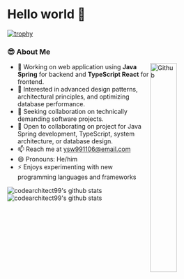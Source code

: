 # Hello world 👋</br>

[![trophy](https://github-profile-trophy.vercel.app/?username=codearchitect99&column=9)](https://github.com/codearchitect99/github-profile-trophy)

### 😎 About Me

<img width="35%" align="right" alt="Github" src="https://user-images.githubusercontent.com/48678280/88862734-4903af80-d201-11ea-968b-9c939d88a37c.gif" />

- 🔭 Working on web application using **Java Spring** for backend and **TypeScript React** for frontend.
- 🌱 Interested in advanced design patterns, architectural principles, and optimizing database performance.
- 👯 Seeking collaboration on technically demanding software projects.
- 💬 Open to collaborating on project for Java Spring development, TypeScript, system architecture, or database design.
- 📫 Reach me at ysw991106@email.com
- 😄 Pronouns: He/him
- ⚡ Enjoys experimenting with new programming languages and frameworks

<!--
### 🛠 Tech skills

##### Languages

<div>
<img src="https://img.shields.io/badge/java-%23ED8B00.svg?style=for-the-badge&logo=openjdk&logoColor=white" style="width: auto; height: 21px;" /> &nbsp; 
<img src="https://img.shields.io/badge/JavaScript-323330?style=for-the-badge&logo=javascript&logoColor=F7DF1E" style="width: auto; height: 21px;" /> &nbsp; 
<img src="https://img.shields.io/badge/TypeScript-007ACC?style=for-the-badge&logo=typescript&logoColor=white" style="width: auto; height: 21px;" /> &nbsp; 
<img src="https://img.shields.io/badge/json-5E5C5C?style=for-the-badge&logo=json&logoColor=white" style="width: auto; height: 21px;" /> &nbsp; 
<img src="https://img.shields.io/badge/Markdown-000000?style=for-the-badge&logo=markdown&logoColor=white" style="width: auto; height: 21px;" /> &nbsp;
<img src="https://img.shields.io/badge/C-00599C?style=for-the-badge&logo=c&logoColor=white" style="width: auto; height: 21px;" /> &nbsp; 
<img src="https://img.shields.io/badge/Python-FFD43B?style=for-the-badge&logo=python&logoColor=blue" style="width: auto; height: 21px;" /> &nbsp;    
</div>

##### Framework / Library

<div>
<img src="https://img.shields.io/badge/gradle-02303A?style=for-the-badge&logo=gradle&logoColor=white" style="width: auto; height: 21px;" /> &nbsp; 
<img src="https://img.shields.io/badge/Spring-6DB33F?style=for-the-badge&logo=spring&logoColor=white" style="width: auto; height: 21px;" /> &nbsp; 
<img src="https://img.shields.io/badge/Spring_Boot-F2F4F9?style=for-the-badge&logo=spring-boot" style="width: auto; height: 21px;" /> &nbsp; 
<img src="https://img.shields.io/badge/Spring_Security-6DB33F?style=for-the-badge&logo=Spring-Security&logoColor=white" style="width: auto; height: 21px;" /> &nbsp; 
<img src="https://img.shields.io/badge/Junit5-25A162?style=for-the-badge&logo=junit5&logoColor=white" style="width: auto; height: 21px;" /> &nbsp; 
<img src="https://img.shields.io/badge/JWT-000000?style=for-the-badge&logo=JSON%20web%20tokens&logoColor=white" style="width: auto; height: 21px;" /> &nbsp; 
<img src="https://img.shields.io/badge/Docker-2CA5E0?style=for-the-badge&logo=docker&logoColor=white" style="width: auto; height: 21px;" /> &nbsp; 
</div>

<div>
<img src="https://img.shields.io/badge/Node%20js-339933?style=for-the-badge&logo=nodedotjs&logoColor=white" style="width: auto; height: 21px;" /> &nbsp; 
<img src="https://img.shields.io/badge/ts--node-3178C6?style=for-the-badge&logo=ts-node&logoColor=white" style="width: auto; height: 21px;" /> &nbsp; 
<img src="https://img.shields.io/badge/npm-CB3837?style=for-the-badge&logo=npm&logoColor=white" style="width: auto; height: 21px;" /> &nbsp; 
<img src="https://img.shields.io/badge/Yarn-2C8EBB?style=for-the-badge&logo=yarn&logoColor=white" style="width: auto; height: 21px;" /> &nbsp; 
<img src="https://img.shields.io/badge/bun-282a36?style=for-the-badge&logo=bun&logoColor=fbf0df" style="width: auto; height: 21px;" /> &nbsp; 
<img src="https://img.shields.io/badge/Express%20js-000000?style=for-the-badge&logo=express&logoColor=white" style="width: auto; height: 21px;" /> &nbsp; 
<img src="https://img.shields.io/badge/nestjs-E0234E?style=for-the-badge&logo=nestjs&logoColor=white" style="width: auto; height: 21px;" /> &nbsp; 
</div>

<div>
<img src="https://img.shields.io/badge/React-20232A?style=for-the-badge&logo=react&logoColor=61DAFB" style="width: auto; height: 21px;" /> &nbsp; 
<img src="https://img.shields.io/badge/Tailwind_CSS-38B2AC?style=for-the-badge&logo=tailwind-css&logoColor=white" style="width: auto; height: 21px;" /> &nbsp; 
<img src="https://img.shields.io/badge/daisyUI-1ad1a5?style=for-the-badge&logo=daisyui&logoColor=white" style="width: auto; height: 21px;" /> &nbsp; 
<img src="https://img.shields.io/badge/axios-671ddf?&style=for-the-badge&logo=axios&logoColor=white" style="width: auto; height: 21px;" /> &nbsp; 
</div>

##### DB

<div>
<img src="https://img.shields.io/badge/MariaDB-003545?style=for-the-badge&logo=mariadb&logoColor=white" style="width: auto; height: 21px;" /> &nbsp; 
<img src="https://img.shields.io/badge/MySQL-005C84?style=for-the-badge&logo=mysql&logoColor=white" style="width: auto; height: 21px;" /> &nbsp; 
<img src="https://img.shields.io/badge/Oracle-F80000?style=for-the-badge&logo=Oracle&logoColor=white" style="width: auto; height: 21px;" /> &nbsp; 
</div>

##### OS

<div>
<img src="https://img.shields.io/badge/mac%20os-000000?style=for-the-badge&logo=apple&logoColor=white" style="width: auto; height: 21px;" /> &nbsp; 
<img src="https://img.shields.io/badge/Linux-FCC624?style=for-the-badge&logo=linux&logoColor=black" style="width: auto; height: 21px;" /> &nbsp; 
<img src="https://img.shields.io/badge/Ubuntu-E95420?style=for-the-badge&logo=ubuntu&logoColor=white" style="width: auto; height: 21px;" /> &nbsp; 
<img src="https://img.shields.io/badge/Windows-0078D6?style=for-the-badge&logo=windows&logoColor=white" style="width: auto; height: 21px;" /> &nbsp; 
</div>

##### Cloud

<div>
<img src="https://img.shields.io/badge/Amazon_AWS-FF9900?style=for-the-badge&logo=amazonaws&logoColor=white" style="width: auto; height: 21px;" /> &nbsp; 
<img src="https://img.shields.io/badge/Google_Cloud-4285F4?style=for-the-badge&logo=google-cloud&logoColor=white" style="width: auto; height: 21px;" /> &nbsp; 
<img src="https://img.shields.io/badge/firebase-ffca28?style=for-the-badge&logo=firebase&logoColor=black" style="width: auto; height: 21px;" /> &nbsp; 
<img src="https://img.shields.io/badge/Vercel-000000?style=for-the-badge&logo=vercel&logoColor=white" style="width: auto; height: 21px;" /> &nbsp; 
</div>

##### Linters

<div>
<img src="https://img.shields.io/badge/eslint-3A33D1?style=for-the-badge&logo=eslint&logoColor=white" style="width: auto; height: 21px;" /> &nbsp; 
<img src="https://img.shields.io/badge/prettier-1A2C34?style=for-the-badge&logo=prettier&logoColor=F7BA3E" style="width: auto; height: 21px;" /> &nbsp; 
<img src="https://img.shields.io/badge/SonarLint-CB2029?style=for-the-badge&logo=sonarlint&logoColor=white" style="width: auto; height: 21px;" /> &nbsp; 
</div>

##### IDE & Editor

<div>
<img src="https://img.shields.io/badge/IntelliJ_IDEA-000000.svg?style=for-the-badge&logo=intellij-idea&logoColor=white" style="width: auto; height: 21px;" /> &nbsp; 
<img src="https://img.shields.io/badge/NeoVim-%2357A143.svg?&style=for-the-badge&logo=neovim&logoColor=white" style="width: auto; height: 21px;" /> &nbsp; 
<img src="https://img.shields.io/badge/VIM-%2311AB00.svg?&style=for-the-badge&logo=vim&logoColor=white" style="width: auto; height: 21px;" /> &nbsp; 
<img src="https://img.shields.io/badge/VSCode-0078D4?style=for-the-badge&logo=visual%20studio%20code&logoColor=white" style="width: auto; height: 21px;" /> &nbsp; 
<img src="https://img.shields.io/badge/Visual_Studio-5C2D91?style=for-the-badge&logo=visual%20studio&logoColor=white" style="width: auto; height: 21px;" /> &nbsp; 
<img src="https://img.shields.io/badge/WebStorm-000000?style=for-the-badge&logo=WebStorm&logoColor=white" style="width: auto; height: 21px;" /> &nbsp; 
<img src="https://img.shields.io/badge/Xcode-007ACC?style=for-the-badge&logo=Xcode&logoColor=white" style="width: auto; height: 21px;" /> &nbsp; 
</div>

##### Other

<div>
<img src="https://img.shields.io/badge/GIT-E44C30?style=for-the-badge&logo=git&logoColor=white" style="width: auto; height: 21px;" /> &nbsp;
<img src="https://img.shields.io/badge/Postman-FF6C37?style=for-the-badge&logo=Postman&logoColor=white" style="width: auto; height: 21px;" /> &nbsp; 
<img src="https://img.shields.io/badge/Figma-F24E1E?style=for-the-badge&logo=figma&logoColor=white" style="width: auto; height: 21px;" /> &nbsp; 
<img src="https://img.shields.io/badge/Jira-0052CC?style=for-the-badge&logo=Jira&logoColor=white" style="width: auto; height: 21px;" /> &nbsp; 
<img src="https://img.shields.io/badge/Trello-0052CC?style=for-the-badge&logo=trello&logoColor=white" style="width: auto; height: 21px;" /> &nbsp; 
<img src="https://img.shields.io/badge/Slack-4A154B?style=for-the-badge&logo=slack&logoColor=white" style="width: auto; height: 21px;" /> &nbsp; 
<img src="https://img.shields.io/badge/Microsoft_Teams-6264A7?style=for-the-badge&logo=microsoft-teams&logoColor=white" style="width: auto; height: 21px;" /> &nbsp; 
<img src="https://img.shields.io/badge/Notion-000000?style=for-the-badge&logo=notion&logoColor=white" style="width: auto; height: 21px;" /> &nbsp; 
<img src="https://img.shields.io/badge/Obsidian-483699?style=for-the-badge&logo=Obsidian&logoColor=white" style="width: auto; height: 21px;" /> &nbsp; 
</div> -->

 ![codearchitect99's github stats](https://github-readme-stats.vercel.app/api?username=codearchitect99&show_icons=true)
  ![codearchitect99's github stats](https://github-readme-stats.vercel.app/api/top-langs/?username=codearchitect99&show_icons=true&hide_border=true&title_color=004386&icon_color=004386&layout=compact)

  <!--
  **codearchitect99/codearchitect99** is a ✨ _special_ ✨ repository because its `README.md` (this file" /> appears on your GitHub profile.

  Here are some ideas to get you started:

  - 🔭 I’m currently working on ...
  - 🌱 I’m currently learning ...
  - 👯 I’m looking to collaborate on ...
  - 🤔 I’m looking for help with ...
  - 💬 Ask me about ...
  - 📫 How to reach me: ...
  - 😄 Pronouns: ...
  - ⚡ Fun fact: ... -->

